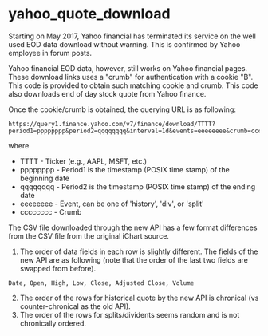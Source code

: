 # yahoo_quote_download

Starting on May 2017, Yahoo financial has terminated its service on the well used EOD data download without warning. This is confirmed by Yahoo employee in forum posts.

Yahoo financial EOD data, however, still works on Yahoo financial pages. These download links uses a "crumb" for authentication with a cookie "B". This code is provided to obtain such matching cookie and crumb. This code also downloads end of day stock quote from Yahoo finance.

Once the cookie/crumb is obtained, the querying URL is as following:

```
https://query1.finance.yahoo.com/v7/finance/download/TTTT?period1=pppppppp&period2=qqqqqqqq&interval=1d&events=eeeeeeee&crumb=cccccccc
```

where

- TTTT - Ticker (e.g., AAPL, MSFT, etc.)
- pppppppp - Period1 is the timestamp (POSIX time stamp) of the beginning date
- qqqqqqqq - Period2 is the timestamp (POSIX time stamp) of the ending date
- eeeeeeee - Event, can be one of 'history', 'div', or 'split'
- cccccccc - Crumb

The CSV file downloaded through the new API has a few format differences from the CSV file from the original iChart source.

1. The order of data fields in each row is slightly different. The fields of the new API are as following (note that the order of the last two fields are swapped from before).
```
Date, Open, High, Low, Close, Adjusted Close, Volume
```

2. The order of the rows for historical quote by the new API is chronical (vs counter-chronical as the old API).
3. The order of the rows for splits/dividents seems random and is not chronically ordered.